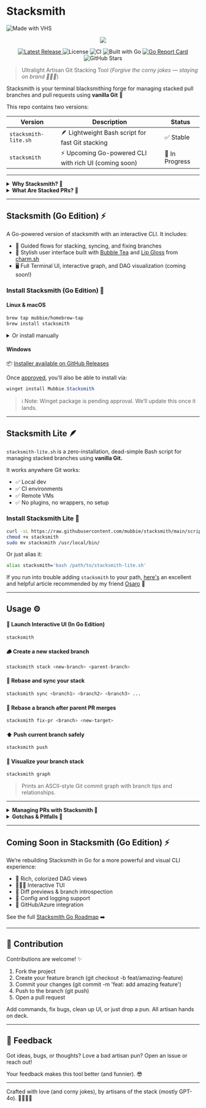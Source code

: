 # Stacksmith

<img src="https://vhs.charm.sh/vhs-4MMT5EmmcjU7WdktwoOm8c.gif" alt="Made with VHS">
<p align="center">
  <a href="https://vhs.charm.sh">
    <img src="https://stuff.charm.sh/vhs/badge.svg">
  </a>
</p>

<p align="center">
  <a href="https://github.com/mubbie/stacksmith/releases">
    <img src="https://img.shields.io/github/v/release/mubbie/stacksmith" alt="Latest Release">
  </a>
  <img src="https://img.shields.io/github/license/mubbie/stacksmith" alt="License">
  <img src="https://github.com/mubbie/stacksmith/actions/workflows/release.yml/badge.svg" alt="CI">
  <img src="https://img.shields.io/badge/built%20with-Go-00ADD8?logo=go" alt="Built with Go">
  <a href="https://goreportcard.com/report/github.com/mubbie/stacksmith">
    <img src="https://goreportcard.com/badge/github.com/mubbie/stacksmith" alt="Go Report Card">
  </a>
  <img src="https://img.shields.io/github/stars/mubbie/stacksmith?style=social" alt="GitHub Stars">
</p>

> Ultralight Artisan Git Stacking Tool
> (*Forgive the corny jokes — staying on brand 🧑🏾‍🏭*)

Stacksmith is your terminal blacksmithing forge for managing stacked pull branches and pull requests using **vanilla Git** 🌳

This repo contains two versions:

| Version             | Description                                         | Status |
|----------------------|-----------------------------------------------------| ----- | 
| `stacksmith-lite.sh` | 🪶 Lightweight Bash script for fast Git stacking    | ✅ Stable |
| `stacksmith`         | ⚡ Upcoming Go-powered CLI with rich UI (coming soon) | 🚧 In Progress | 

---

<details>
<summary><strong>Why Stacksmith? 🤔</strong></summary>

Imagine this: you're building a big feature. It's going to touch a lot of files and introduce a lot of changes.
With traditional Git workflows, your options are usually:

- 🫠 Put it all in one huge branch → easy for you, painful for your reviewers.
- ⏳ Break it into many small PRs → good for reviewers, but you end up stuck waiting for each PR to merge before you can build on the next one.

Both kinda suck.

```text
Option 1 → One giant PR 😱

Option 2 → Many PRs but blocked 😩

Stacksmith → Many PRs. Keep shipping 🚀
```

</details>

<details>
<summary><strong>What Are Stacked PRs? 🚂</strong></summary>

Stacked PRs let you break work into small, focused branches — each building on top of the last.

```text
main <- PR1 <- PR2 <- PR3 <- PR4 ...
```

Each PR targets the previous one, reviewers see small diffs, and you keep moving fast.

BUT managing these stacks manually with plain Git is tedious (See: [Stacked branches with vanilla Git](https://www.codetinkerer.com/2023/10/01/stacked-branches-with-vanilla-git.html), [Stacked branches with vanilla Git - Reddit Thread](https://www.reddit.com/r/programming/comments/16yqfef/stacked_branches_with_vanilla_git/)):

- Rebasing every branch on top of the latest
- Force pushing without messing things up
- Retargeting PRs

That's where `stacksmith` comes in.

</details>

---

## Stacksmith (Go Edition) ⚡

A Go-powered version of stacksmith with an interactive CLI. It includes:

- 🔄 Guided flows for stacking, syncing, and fixing branches
- 🎨 Stylish user interface built with [Bubble Tea](https://github.com/charmbracelet/bubbletea) and [Lip Gloss](https://github.com/charmbracelet/lipgloss) from [charm.sh](https://charm.sh/)
- 🖥️ Full Terminal UI, interactive graph, and DAG visualization (coming soon!)

### Install Stacksmith (Go Edition) 🚀

#### Linux & macOS

```bash
brew tap mubbie/homebrew-tap
brew install stacksmith
```

<details>
<summary>Or install manually</summary>
  
```bash
curl -LO https://github.com/mubbie/stacksmith/releases/latest/download/stacksmith_$(uname -s | tr '[:upper:]' '[:lower:]')_amd64.tar.gz
tar -xzf stacksmith_*.tar.gz
sudo mv stacksmith /usr/local/bin/
```

</details>

#### Windows

📦 [Installer available on GitHub Releases](https://github.com/mubbie/stacksmith/releases)

Once [approved](https://github.com/microsoft/winget-pkgs/pull/249878), you'll also be able to install via:

```powershell
winget install Mubbie.Stacksmith
```

> ℹ️ Note: Winget package is pending approval. We’ll update this once it lands.

---

## Stacksmith Lite 🪶

`stacksmith-lite.sh` is a zero-installation, dead-simple Bash script for managing stacked branches using **vanilla Git.**

It works anywhere Git works:

- ✅ Local dev
- ✅ CI environments
- ✅ Remote VMs
- ✅ No plugins, no wrappers, no setup

### Install Stacksmith Lite 🚀

```bash
curl -sL https://raw.githubusercontent.com/mubbie/stacksmith/main/scripts/stacksmith-lite.sh -o stacksmith
chmod +x stacksmith
sudo mv stacksmith /usr/local/bin/
```

Or just alias it:

```bash
alias stacksmith='bash /path/to/stacksmith-lite.sh'
```

If you run into trouble adding `stacksmith` to your path, [here's](https://specifications.freedesktop.org/basedir-spec/latest/) an excellent and helpful article recommended by my friend [Osaro](https://github.com/osaroadade) 🙂

---

## Usage ⚙️

#### 🧩 Launch Interactive UI (In Go Edition)

```bash
stacksmith
```

#### 🪵 Create a new stacked branch

```bash
stacksmith stack <new-branch> <parent-branch>
```

#### 🧽 Rebase and sync your stack

```bash
stacksmith sync <branch1> <branch2> <branch3> ...
```

#### 🔧 Rebase a branch after parent PR merges

```bash
stacksmith fix-pr <branch> <new-target>
```

#### ⬆️ Push current branch safely

```bash
stacksmith push
```

#### 🌳 Visualize your branch stack

```bash
stacksmith graph
```

> Prints an ASCII-style Git commit graph with branch tips and relationships.

---

<details>
<summary><strong>Managing PRs with Stacksmith 📂</strong></summary>

> Stacksmith helps you manage your local branches beautifully. But your PRs will still need to be created, managed, and merged manually on your Git hosting platform (Azure DevOps, GitHub, GitLab, Bitbucket, etc).

### PR Lifecycle with Stacksmith

- Create your stacked branches locally with `stacksmith stack`
- Push them with `stacksmith push`
- Open PRs in your Git platform (targeting their parent branches, ex: ex: PR2 targets PR1, PR3 targets PR2, etc.)
- Merge PRs bottom-up (base first, then next, then next)
- After each PR merge:
  - Use `stacksmith fix-pr` to rebase the next branch onto the new target (usually `main`)
  - Retarget the PR in your Git platform to point to `main`
  - Push again with `stacksmith push`

### Pro Tip

Use `stacksmith sync` to quickly rebase and update a full stack when many PRs have merged.

- Stacksmith = Local branch management magic
- Your Git platform = PR creation, review, merging
- Together = Dev happiness 🌟

### What Stacksmith Doesn't Do 🙅

- ❌ Create PRs for you (use your Git platform)
- ❌ Auto-retarget PRs (you do that manually)
- ❌ Auto-detect your stack (you pass branch names explicitly)

Stacksmith stays simple & bashy — that's the point.

</details>

<details>
<summary><strong>Gotchas & Pitfalls 🔦 </strong></summary>
  
> Some common sharp edges when working with stacked PRs (and how to avoid them):

| Situation                          | What Happens                                              | How To Handle                                                                |
| ---------------------------------- | --------------------------------------------------------- | ---------------------------------------------------------------------------- |
| PR merges out of order             | Git history gets messy; later PR shows unexpected changes | Rebase your branch onto `main` using `stacksmith fix-pr` and retarget the PR |
| Forgetting to retarget PR          | PR shows extra unrelated commits                          | Always retarget PR to `main` (or the correct parent) after parent merges     |
| Not force-pushing after rebase     | Remote branch gets out of sync with local                 | Always use `stacksmith push` (safe force-push) after rebasing                |
| Accidentally rebasing wrong parent | Changes vanish or conflict                                | Double-check the branch order when using `stacksmith sync`                   |

**Final Rule of Thumb:**

- Merge PRs from the bottom up
- Rebase child branches immediately after parent merges
- Retarget PRs accordingly
- Push your changes
- Clean stack = Happy reviewers + Happy you 🌱

</details>

---

## Coming Soon in Stacksmith (Go Edition) ⚡

We’re rebuilding Stacksmith in Go for a more powerful and visual CLI experience:
- 🌲 Rich, colorized DAG views
- 🧑🏾‍🏭 Interactive TUI
- 🧪 Diff previews & branch introspection
- 💾 Config and logging support
- 🔌 GitHub/Azure integration

See the full [Stacksmith Go Roadmap](./docs/planning/stacksmith-go.md) ➡️

---

## 🤝 Contribution

Contributions are welcome! ✨
1. Fork the project
2. Create your feature branch (git checkout -b feat/amazing-feature)
3. Commit your changes (git commit -m 'feat: add amazing feature')
4. Push to the branch (git push)
5. Open a pull request

Add commands, fix bugs, clean up UI, or just drop a pun. All artisan hands on deck.

---

## 📢 Feedback

Got ideas, bugs, or thoughts? Love a bad artisan pun? Open an issue or reach out!

Your feedback makes this tool better (and funnier). 😎

---

Crafted with love (and corny jokes), by artisans of the stack (mostly GPT-4o). 🧑🏾‍🏭✨

